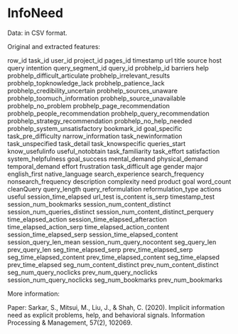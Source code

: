 # InfoNeed
Data: in CSV format.

Original and extracted features:

row_id task_id	user_id	project_id	pages_id	timestamp	url	title	source	host	query	intention	query_segment_id	query_id	probhelp_id	barriers	help	probhelp_difficult_articulate	probhelp_irrelevant_results	probhelp_topknowledge_lack	probhelp_patience_lack	probhelp_credibility_uncertain	probhelp_sources_unaware	probhelp_toomuch_information	probhelp_source_unavailable	probhelp_no_problem	probhelp_page_recommendation	probhelp_people_recommendation	probhelp_query_recommendation	probhelp_strategy_recommendation	probhelp_no_help_needed	probhelp_system_unsatisfactory	bookmark_id	goal_specific	task_pre_difficulty	narrow_information	task_newinformation	task_unspecified	task_detail	task_knowspecific	queries_start	know_usefulinfo	useful_notobtain	task_familiarity	task_effort	satisfaction	system_helpfulness	goal_success	mental_demand	physical_demand	temporal_demand	effort	frustration	task_difficult	age	gender	major	english_first	native_language	search_experience	search_frequency	nonsearch_frequency	description	complexity	need	product	goal	word_count	cleanQuery	query_length	query_reformulation	reformulation_type	actions	useful	session_time_elapsed	url_test	is_content	is_serp	timestamp_test	session_num_bookmarks	session_num_content_distinct	session_num_queries_distinct	session_num_content_distinct_perquery	time_elapsed_action	session_time_elapsed_afteraction	time_elapsed_action_serp	time_elapsed_action_content	session_time_elapsed_serp	session_time_elapsed_content	session_query_len_mean	session_num_query_nocontent	seg_query_len	prev_query_len	seg_time_elapsed_serp	prev_time_elapsed_serp	seg_time_elapsed_content	prev_time_elapsed_content	seg_time_elapsed	prev_time_elapsed	seg_num_content_distinct	prev_num_content_distinct	seg_num_query_noclicks	prev_num_query_noclicks	session_num_query_noclicks	seg_num_bookmarks	prev_num_bookmarks


More information:

Paper: Sarkar, S., Mitsui, M., Liu, J., &amp; Shah, C. (2020). Implicit information need as explicit problems, help, and behavioral signals. Information Processing &amp; Management, 57(2), 102069.
